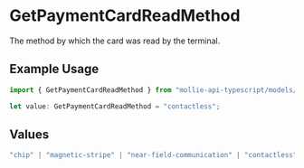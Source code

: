 # GetPaymentCardReadMethod

The method by which the card was read by the terminal.

## Example Usage

```typescript
import { GetPaymentCardReadMethod } from "mollie-api-typescript/models/operations";

let value: GetPaymentCardReadMethod = "contactless";
```

## Values

```typescript
"chip" | "magnetic-stripe" | "near-field-communication" | "contactless" | "moto"
```